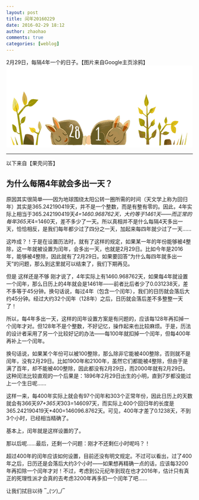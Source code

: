 ```yaml
---
layout: post
title: 闰年20160229
date: 2016-02-29 18:12
author: zhaohao
comments: true
categories: [weblog]
---
```

2月29日，每隔4年一个的日子。【图片来自Google主页涂鸦】
<a href="/Resource/Google20160229.gif"><img src="/Resource/Google20160229.gif" alt="Google20160229" width="550" height="220" class="alignnone size-full wp-image-51189" /></a>

<hr />

以下来自【果壳问答】

<h2>为什么每隔4年就会多出一天？</h2>

原因其实很简单——因为地球围绕太阳公转一圈所需的时间（天文学上称为回归年）其实是365.242190419天，并不是一个整数，而是有整有零的。因此，4年实际上相当于365.242190419天<em>4=1460.968762天，大约等于1461天——而正常的每年365天</em>4=1460天，差不多少了一天。所以真相并不是什么每隔4天多出一天，恰恰相反，是我们每年都少过了四分之一天，加起来每四年就少过了一天……

这咋成？！于是在设置历法时，就有了这样的规定，如果某一年的年份能够被4整除，这一年就被设置为闰年，会多出一天，也就是2月29日。比如今年是2016年，能够被4整除，因此就有了2月29日。如果要回答“为什么每四年就多出一天”的问题，那么到这里就可以结束了，我们下期再见。

但是 这样还是不够
刚才说了，4年实际上有1460.968762天，如果每4年就设置一个闰年，那么日历上的4年就会是1461年——前者比后者少了0.031238天，差不多等于45分钟。换句话说，每过4年（包含一个闰年），我们的日历就会落后大约45分钟。经过大约32个闰年（128年）之后，日历就会落后差不多整整一天了！

所以，每4年多出一天，这样的闰年设置方案是有问题的，应该每128年再扣掉一个闰年才对。但128年不是个整数，不好记忆，操作起来也比较麻烦。于是，历法的设计者采用了另一个比较好记的办法——每100年就扣掉一个闰年，但每400年再补上一个闰年。

换句话说，如果某个年份可以被100整除，那么除非它能被400整除，否则就不是闰年，没有2月29日。比如1900年和2100年，虽然它们都能被4整除，但由于是满了百年，却不能被400整除，因此都没有2月29日，而2000年就有2月29日。这种闰法比较直观的一个后果是：1896年2月29日出生的小明，直到7岁都没能过上一个生日呢……

这样一来，每400年实际上就会有97个闰年和303个正常年份，因此日历上的天数就会有366天<em>97+365天</em>303=146097天，而实际上400个回归年的长度是365.242190419天*400=146096.8762天。可见，400年才差了0.1238天，不到3个小时，已经相当精确了。

基本上，闰年就是这样设置的了。

那以后呢……最后，还剩一个问题：刚才不还剩仨小时呢吗？！

超过400年的闰年应该如何设置，目前还没有明文规定。不过可以看出，过了400年之后，日历还是会落后大约3个小时——如果想再精确一点的话，应该每3200年再扣除一个闰年才对！不过，考虑到公元纪年到现在也才2016年，估计只有真正的死理性派才会真的去考虑3200年再多扣一个闰年了吧……

让我们拭目以待 ‾&#95;(ツ)_/‾
